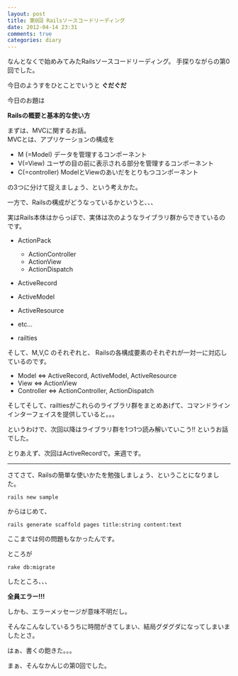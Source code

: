 ```yaml
---
layout: post
title: 第0回 Railsソースコードリーディング
date: 2012-04-14 23:31
comments: true
categories: diary
---
```


なんとなくで始めみてみたRailsソースコードリーディング。
手探りながらの第0回でした。

今日のようすをひとことでいうと **ぐだぐだ**


今日のお題は

**Railsの概要と基本的な使い方**


まずは、MVCに関するお話。  
MVCとは、アプリケーションの構成を

-   M (=Model)
    データを管理するコンポーネント
-   V(=View)
    ユーザの目の前に表示される部分を管理するコンポーネント
-   C(=controller)
    ModelとViewのあいだをとりもつコンポーネント

の3つに分けて捉えましょう、という考えかた。

一方で、Railsの構成がどうなっているかというと、、、

実はRails本体はからっぽで、実体は次のようなライブラリ群からできているのです。

-   ActionPack
    -   ActionController
	-   ActionView
	-   ActionDispatch
	
-   ActiveRecord

-   ActiveModel

-   ActiveResource

-   etc...

-   railties



そして、M,V,C のそれぞれと、 Railsの各構成要素のそれぞれが一対一に対応しているのです。

-   Model <=> ActiveRecord, ActiveModel, ActiveResource
-   View <=> ActionView
-   Controller <=> ActionController, ActionDispatch

そしてそして、railtiesがこれらのライブラリ群をまとめあげて、コマンドラインインターフェイスを提供していると。。。


というわけで、次回以降はライブラリ群を1つ1つ読み解いていこう!! というお話でした。

とりあえず、次回はActiveRecordで。来週です。
	
	
--------

さてさて、Railsの簡単な使いかたを勉強しましょう、ということになりました。

    rails new sample
	
からはじめて、

    rails generate scaffold pages title:string content:text

ここまでは何の問題もなかったんです。

ところが

    rake db:migrate
	
したところ、、、

__全員エラー!!!__

しかも、エラーメッセージが意味不明だし。


そんなこんなしているうちに時間がきてしまい、結局グダグダになってしまいましたとさ。




はぁ、書くの飽きた。。。




まぁ、そんなかんじの第0回でした。
